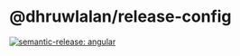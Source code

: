# @dhruwlalan/release-config

[![semantic-release: angular](https://img.shields.io/badge/semantic--release-angular-e10079?logo=semantic-release)](https://github.com/semantic-release/semantic-release)